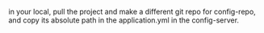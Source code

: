 in your local, pull the project and make a different git repo for config-repo, and copy its absolute path in the application.yml in the config-server.

